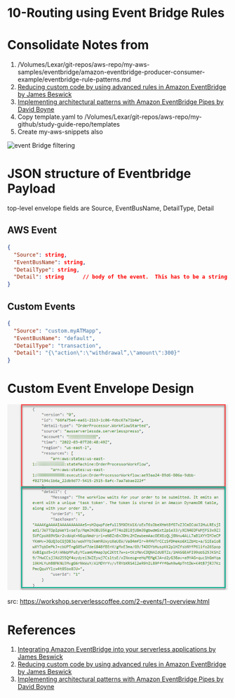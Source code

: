 # 10-Routing using Event Bridge Rules

# Consolidate Notes from
1. /Volumes/Lexar/git-repos/aws-repo/my-aws-samples/eventbridge/amazon-eventbridge-producer-consumer-example/eventbridge-rule-patterns.md
1. [Reducing custom code by using advanced rules in Amazon EventBridge by James Beswick](https://aws.amazon.com/blogs/compute/reducing-custom-code-by-using-advanced-rules-in-amazon-eventbridge/)
1. [Implementing architectural patterns with Amazon EventBridge Pipes by David Boyne](https://aws.amazon.com/blogs/compute/implementing-architectural-patterns-with-amazon-eventbridge-pipes/)
1. Copy template.yaml to /Volumes/Lexar/git-repos/aws-repo/my-github/study-guide-repo/templates
1. Create my-aws-snippets also
  <img src="./images/eventbridge-content-filtering-1.png" title="event Bridge filtering" width="900"/>

# JSON structure of Eventbridge Payload

top-level envelope fields are Source, EventBusName, DetailType, Detail

## AWS Event

```json
{
  "Source": string,
  "EventBusName": string,
  "DetailType": string,
  "Detail": string      // body of the event.  This has to be a string
}
```

## Custom Events

```json
{
  "Source": "custom.myATMapp",
  "EventBusName": "default",
  "DetailType": "transaction",
  "Detail": "{\"action\":\"withdrawal”,\"amount\":300}"
}
```

# Custom Event Envelope Design

<img src="./images/eventbridge-routing-1.png" title="Sample Event" width="900"/>

src: https://workshop.serverlesscoffee.com/2-events/1-overview.html

# References

1. [Integrating Amazon EventBridge into your serverless applications by James Beswick ](https://aws.amazon.com/blogs/compute/integrating-amazon-eventbridge-into-your-serverless-applications/)
1. [Reducing custom code by using advanced rules in Amazon EventBridge by James Beswick ](https://aws.amazon.com/blogs/compute/reducing-custom-code-by-using-advanced-rules-in-amazon-eventbridge/)
1. [Implementing architectural patterns with Amazon EventBridge Pipes by David Boyne](https://aws.amazon.com/blogs/compute/implementing-architectural-patterns-with-amazon-eventbridge-pipes/)